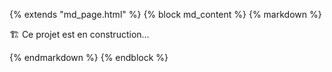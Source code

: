 {% extends "md_page.html" %}
{% block md_content %}
{% markdown %}

🏗️ Ce projet est en construction...



{% endmarkdown %}
{% endblock %}